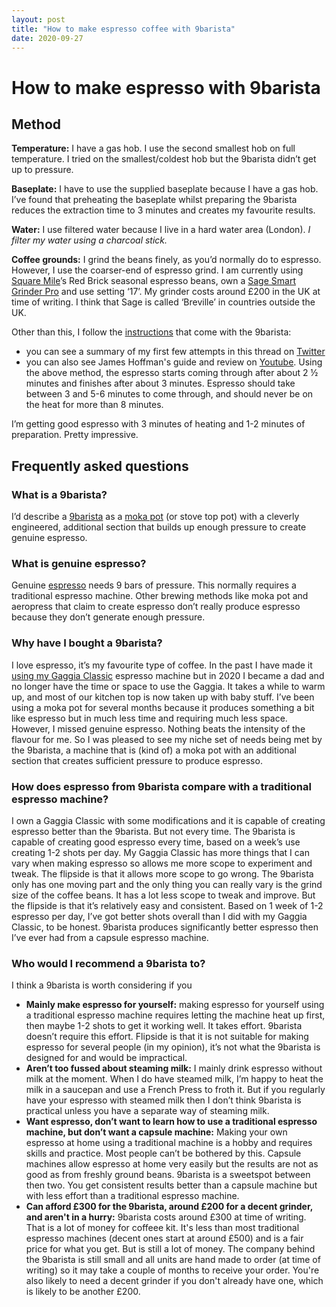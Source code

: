 ```yaml
---
layout: post
title: "How to make espresso coffee with 9barista"
date: 2020-09-27
---
```


# How to make espresso with 9barista

## Method

**Temperature:** I have a gas hob. I use the second smallest hob on full temperature. I tried on the smallest/coldest hob but the 9barista didn’t get up to pressure.

**Baseplate:** I have to use the supplied baseplate because I have a gas hob. I’ve found that preheating the baseplate whilst preparing the 9barista reduces the extraction time to 3 minutes and creates my favourite results.

**Water:** I use filtered water because I live in a hard water area (London). *I filter my water using a charcoal stick.*

**Coffee grounds:** I grind the beans finely, as you’d normally do to espresso. However, I use the coarser-end of espresso grind. I am currently using [Square Mile](https://shop.squaremilecoffee.com/)’s Red Brick seasonal espresso beans, own a [Sage Smart Grinder Pro](https://www.sageappliances.com/uk/en/products/coffee-grinders/bcg820.html) and use setting ‘17’. My grinder costs around £200 in the UK at time of writing. I think that Sage is called ‘Breville’ in countries outside the UK.

Other than this, I follow the [instructions](https://youtu.be/VAf-NjV1dbM) that come with the 9barista:

- you can see a summary of my first few attempts in this thread on [Twitter](https://twitter.com/scottcolfer/status/1307661609167400961?s=20)
- you can also see James Hoffman's guide and review on [Youtube](https://youtu.be/ZcZMGx15QBU). Using the above method, the espresso starts coming through after about 2 ½ minutes and finishes after about 3 minutes. Espresso should take between 3 and 5-6 minutes to come through, and should never be on the heat for more than 8 minutes.

I’m getting good espresso with 3 minutes of heating and 1-2 minutes of preparation. Pretty impressive.

## Frequently asked questions

### What is a 9barista?
I’d describe a [9barista](https://9barista.com/) as a [moka pot](https://en.wikipedia.org/wiki/Moka_pot) (or stove top pot) with a cleverly engineered, additional section that builds up enough pressure to create genuine espresso. 

### What is genuine espresso?
Genuine [espresso](https://en.wikipedia.org/wiki/Espresso) needs 9 bars of pressure. This normally requires a traditional espresso machine. Other brewing methods like moka pot and aeropress that claim to create espresso don’t really produce espresso because they don’t generate enough pressure.

### Why have I bought a 9barista?
I love espresso, it’s my favourite type of coffee. In the past I have made it [using my Gaggia Classic](https://scottcolfer.com/2019/02/16/espresso-yourself.html) espresso machine but in 2020 I became a dad and no longer have the time or space to use the Gaggia. It takes a while to warm up, and most of our kitchen top is now taken up with baby stuff. I’ve been using a moka pot for several months because it produces something a bit like espresso but in much less time and requiring much less space. However, I missed genuine espresso. Nothing beats the intensity of the flavour for me. So I was pleased to see my niche set of needs being met by the 9barista, a machine that is (kind of) a moka pot with an additional section that creates sufficient pressure to produce espresso.

### How does espresso from 9barista compare with a traditional espresso machine?
I own a Gaggia Classic with some modifications and it is capable of creating espresso better than the 9barista. But not every time. The 9barista is capable of creating good espresso every time, based on a week’s use creating 1-2 shots per day. 
My Gaggia Classic has more things that I can vary when making espresso so allows me more scope to experiment and tweak. The flipside is that it allows more scope to go wrong. The 9barista only has one moving part and the only thing you can really vary is the grind size of the coffee beans. It has a lot less scope to tweak and improve. But the flipside is that it’s relatively easy and consistent. Based on 1 week of 1-2 espresso per day, I’ve got better shots overall than I did with my Gaggia Classic, to be honest. 
9barista produces significantly better espresso then I’ve ever had from a capsule espresso machine.

### Who would I recommend a 9barista to?
I think a 9barista is worth considering if you

- **Mainly make espresso for yourself:** making espresso for yourself using a traditional espresso machine requires letting the machine heat up first, then maybe 1-2 shots to get it working well. It takes effort. 9barista doesn’t require this effort. Flipside is that it is not suitable for making espresso for several people (in my opinion), it’s not what the 9barista is designed for and would be impractical.
- **Aren’t too fussed about steaming milk:** I mainly drink espresso without milk at the moment. When I do have steamed milk, I’m happy to heat the milk in a saucepan and use a French Press to froth it. But if you regularly have your espresso with steamed milk then I don’t think 9barista is practical unless you have a separate way of steaming milk.
- **Want espresso, don’t want to learn how to use a traditional espresso machine, but don’t want a capsule machine:** Making your own espresso at home using a traditional machine is a hobby and requires skills and practice. Most people can’t be bothered by this. Capsule machines allow espresso at home very easily but the results are not as good as from freshly ground beans. 9barista is a sweetspot between then two. You get consistent results better than a capsule machine but with less effort than a traditional espresso machine.
- **Can afford £300 for the 9barista, around £200 for a decent grinder, and aren't in a hurry:** 9barista costs around £300 at time of writing. That is a lot of money for coffeee kit. It's less than most traditional espresso machines (decent ones start at around £500) and is a fair price for what you get. But is still a lot of money. The company behind the 9barista is still small and all units are hand made to order (at time of writing) so it may take a couple of months to receive your order. You're also likely to need a decent grinder if you don't already have one, which is likely to be another £200.

